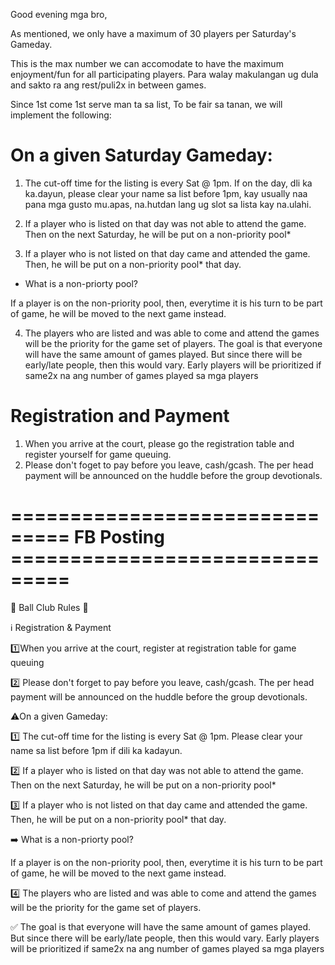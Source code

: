 Good evening mga bro,

As mentioned, we only have a maximum of 30 players per Saturday's Gameday.

This is the max number we can accomodate to have the maximum enjoyment/fun for all participating players. 
Para walay makulangan ug dula and sakto ra ang rest/puli2x in between games.

Since 1st come 1st serve man ta sa list,
To be fair sa tanan, we will implement the following:

# On a given Saturday Gameday:

1. The cut-off time for the listing is every Sat @ 1pm.
If on the day, dli ka ka.dayun, please clear your name sa list before 1pm, 
kay usually naa pana mga gusto mu.apas, na.hutdan lang ug slot sa lista kay na.ulahi.

2. If a player who is listed on that day was not able to attend the game.
Then on the next Saturday, he will be put on a non-priority pool*

3. If a player who is not listed on that day came and attended the game.
Then, he will be put on a non-priority pool* that day.

* What is a non-priorty pool? 

If a player is on the non-priority pool, 
then, everytime it is his turn to be part of game, 
he will be moved to the next game instead.

4. The players who are listed and was able to come and attend the games will be the priority for the game set of players.
The goal is that everyone will have the same amount of games played.
But since there will be early/late people, then this would vary.
Early players will be prioritized if same2x na ang number of games played sa mga players


# Registration and Payment
1. When you arrive at the court, please go the registration table and register yourself for game queuing.
2. Please don't foget to pay before you leave, cash/gcash.
The per head payment will be announced on the huddle before the group devotionals.


# =============================== FB Posting ===============================             

🏀 Ball Club Rules 🏀

ℹ️ Registration & Payment

1️⃣When you arrive at the court, register at registration table for game queuing

2️⃣ Please don't forget to pay before you leave, cash/gcash.
The per head payment will be announced on the huddle before the group devotionals.


⚠️On a given Gameday:

1️⃣ The cut-off time for the listing is every Sat @ 1pm.
Please clear your name sa list before 1pm if dili ka kadayun.

2️⃣ If a player who is listed on that day was not able to attend the game.
Then on the next Saturday, he will be put on a non-priority pool*

3️⃣ If a player who is not listed on that day came and attended the game.
Then, he will be put on a non-priority pool* that day.

➡️ What is a non-priorty pool? 

If a player is on the non-priority pool, 
then, everytime it is his turn to be part of game, 
he will be moved to the next game instead.

4️⃣ The players who are listed and was able to come and attend the games will be the priority for the game set of players.


✅️ The goal is that everyone will have the same amount of games played.
But since there will be early/late people, then this would vary.
Early players will be prioritized if same2x na ang number of games played sa mga players






